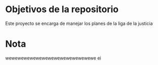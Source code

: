 # Objetivos de la repositorio

Este proyecto se encarga de manejar los planes de la liga de la justicia

# Nota
wewewewewewewewewewewewewewewe ei